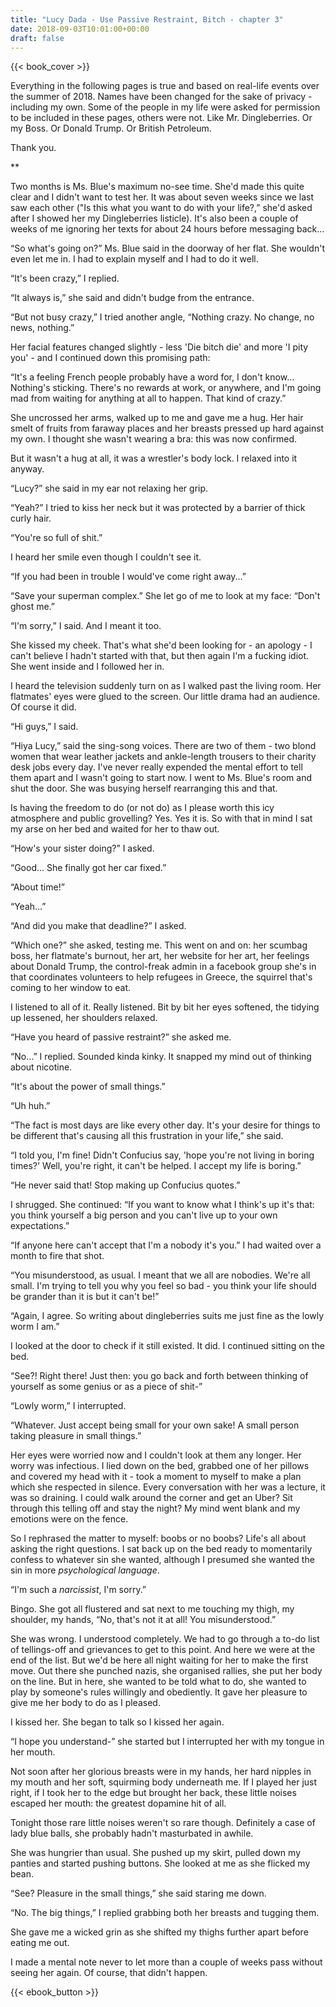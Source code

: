 ```yaml
---
title: "Lucy Dada - Use Passive Restraint, Bitch - chapter 3"
date: 2018-09-03T10:01:00+00:00
draft: false
---
```


{{< book_cover >}}

Everything in the following pages is true and based on real-life events over the summer of 2018. Names have been changed for the sake of privacy - including my own. Some of the people in my life were asked for permission to be included in these pages, others were not. Like Mr. Dingleberries. Or my Boss. Or Donald Trump. Or British Petroleum.

Thank you.

**

Two months is Ms. Blue's maximum no-see time. She'd made this quite clear and I didn't want to test her. It was about seven weeks since we last saw each other ("Is this what you want to do with your life?,” she'd asked after I showed her my Dingleberries listicle). It's also been a couple of weeks of me ignoring her texts for about 24 hours before messaging back...

“So what's going on?” Ms. Blue said in the doorway of her flat. She wouldn't even let me in. I had to explain myself and I had to do it well.

“It's been crazy,” I replied.

“It always is,” she said and didn't budge from the entrance.

“But not busy crazy,” I tried another angle, “Nothing crazy. No change, no news, nothing.”

Her facial features changed slightly - less 'Die bitch die' and more 'I pity you' -  and I continued down this promising path:

“It's a feeling French people probably have a word for, I don't know… Nothing's sticking. There's no rewards at work, or anywhere, and I'm going mad from waiting for anything at all to happen. That kind of crazy.”

She uncrossed her arms, walked up to me and gave me a hug. Her hair smelt of fruits from faraway places and her breasts pressed up hard against my own. I thought she wasn't wearing a bra: this was now confirmed.

But it wasn't a hug at all, it was a wrestler's body lock. I relaxed into it anyway.

“Lucy?” she said in my ear not relaxing her grip.

“Yeah?” I tried to kiss her neck but it was protected by a barrier of thick curly hair.

“You're so full of shit.”

I heard her smile even though I couldn't see it.

“If you had been in trouble I would've come right away...”

“Save your superman complex.” She let go of me to look at my face: “Don't ghost me.”

“I'm sorry,” I said. And I meant it too.

She kissed my cheek. That's what she'd been looking for - an apology - I can't believe I hadn't started with that, but then again I'm a fucking idiot. She went inside and I followed her in.

I heard the television suddenly turn on as I walked past the living room. Her flatmates' eyes were glued to the screen. Our little drama had an audience. Of course it did.

“Hi guys,” I said.

“Hiya Lucy,” said the sing-song voices. There are two of them - two blond women that wear leather jackets and ankle-length trousers to their charity desk jobs every day. I've never really expended the mental effort to tell them apart and I wasn't going to start now. I went to Ms. Blue's room and shut the door. She was busying herself rearranging this and that.

Is having the freedom to do (or not do) as I please worth this icy atmosphere and public grovelling? Yes. Yes it is. So with that in mind I sat my arse on her bed and waited for her to thaw out.

“How's your sister doing?” I asked.

“Good... She finally got her car fixed.”

“About time!”

“Yeah...”

“And did you make that deadline?” I asked.

“Which one?” she asked, testing me. This went on and on: her scumbag boss, her flatmate's burnout, her art, her website for her art, her feelings about Donald Trump, the control-freak admin in a facebook group she's in that coordinates volunteers to help refugees in Greece, the squirrel that's coming to her window to eat.

I listened to all of it. Really listened. Bit by bit her eyes softened, the tidying up lessened, her shoulders relaxed.

“Have you heard of passive restraint?” she asked me.

“No...” I replied. Sounded kinda kinky. It snapped my mind out of thinking about nicotine.

“It's about the power of small things.”

“Uh huh.”

“The fact is most days are like every other day. It's your desire for things to be different that's causing all this frustration in your life,” she said.

“I told you, I'm fine! Didn't Confucius say, 'hope you're not living in boring times?' Well, you're right, it can't be helped. I accept my life is boring.”

“He never said that! Stop making up Confucius quotes.”

I shrugged. She continued: “If you want to know what I think's up it's that: you think yourself a big person and you can't live up to your own expectations.”

“If anyone here can't accept that I'm a nobody it's you.” I had waited over a month to fire that shot.

“You misunderstood, as usual. I meant that we all are nobodies. We're all small. I'm trying to tell you why you feel so bad - you think your life should be grander than it is but it can't be!”

“Again, I agree. So writing about dingleberries suits me just fine as the lowly worm I am.”

I looked at the door to check if it still existed. It did. I continued sitting on the bed.

“See?! Right there! Just then: you go back and forth between thinking of yourself as some genius or as a piece of shit-”

“Lowly worm,” I interrupted.

“Whatever. Just accept being small for your own sake! A small person taking pleasure in small things.”

Her eyes were worried now and I couldn't look at them any longer. Her worry was infectious. I lied down on the bed, grabbed one of her pillows and covered my head with it - took a moment to myself to make a plan which she respected in silence. Every conversation with her was a lecture, it was so draining. I could walk around the corner and get an Uber? Sit through this telling off and stay the night? My mind went blank and my emotions were on the fence.

So I rephrased the matter to myself: boobs or no boobs? Life's all about asking the right questions. I sat back up on the bed ready to momentarily confess to whatever sin she wanted, although I presumed she wanted the sin in more *psychological language*.

“I'm such a *narcissist*, I'm sorry.”

Bingo. She got all flustered and sat next to me touching my thigh, my shoulder, my hands, “No, that's not it at all! You misunderstood.”

She was wrong. I understood completely. We had to go through a to-do list of tellings-off and grievances to get to this point. And here we were at the end of the list. But we'd be here all night waiting for her to make the first move. Out there she punched nazis, she organised rallies, she put her body on the line. But in here, she wanted to be told what to do, she wanted to play by someone's rules willingly and obediently. It gave her pleasure to give me her body to do as I pleased.

I kissed her. She began to talk so I kissed her again.

“I hope you understand-” she started but I interrupted her with my tongue in her mouth.

Not soon after her glorious breasts were in my hands, her hard nipples in my mouth and her soft, squirming body underneath me. If I played her just right, if I took her to the edge but brought her back, these little noises escaped her mouth: the greatest dopamine hit of all.

Tonight those rare little noises weren't so rare though. Definitely a case of lady blue balls, she probably hadn't masturbated in awhile.

She was hungrier than usual. She pushed up my skirt, pulled down my panties and started pushing buttons. She looked at me as she flicked my bean.

“See? Pleasure in the small things,” she said staring me down.

“No. The big things,” I replied grabbing both her breasts and tugging them.

She gave me a wicked grin as she shifted my thighs further apart before eating me out.

I made a mental note never to let more than a couple of weeks pass without seeing her again. Of course, that didn't happen.

{{< ebook_button >}}

